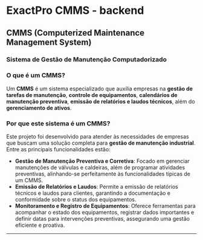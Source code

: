 # ExactPro CMMS - backend
## CMMS (Computerized Maintenance Management System)
### Sistema de Gestão de Manutenção Computadorizado

### O que é um CMMS?
Um **CMMS** é um sistema especializado que auxilia empresas na **gestão de tarefas de manutenção**, **controle de equipamentos**, **calendários de manutenção preventiva**, **emissão de relatórios e laudos técnicos**, além do **gerenciamento de ativos**. 

### Por que este sistema é um CMMS?
Este projeto foi desenvolvido para atender às necessidades de empresas que buscam uma solução completa para **gestão de manutenção industrial**. Entre as principais funcionalidades estão:

- **Gestão de Manutenção Preventiva e Corretiva**: Focado em gerenciar manutenções de válvulas e caldeiras, além de programar atividades preventivas, alinhando-se perfeitamente às funcionalidades típicas de um CMMS.
- **Emissão de Relatórios e Laudos**: Permite a emissão de relatórios técnicos e laudos para clientes, garantindo a documentação e conformidade sobre o status dos equipamentos.
- **Monitoramento e Registro de Equipamentos**: Oferece ferramentas para acompanhar o estado dos equipamentos, registrar dados importantes e definir datas para intervenções preventivas, assegurando uma gestão eficiente e proativa.

---



